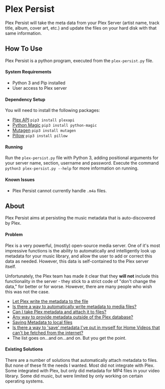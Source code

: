 # Plex Persist
Plex Persist will take the meta data from your Plex Server (artist name, track title, album, cover art, etc.) and update the files on your hard disk with that same information. 

## How To Use
Plex Persist is a python program, executed from the `plex-persist.py` file.

#### System Requirements
* Python 3 and Pip installed
* User access to Plex server

#### Dependency Setup
You will need to install the following packages:
* [Plex API](https://github.com/pkkid/python-plexapi) `pip3 install plexapi`
* [Python Magic](https://github.com/ahupp/python-magic) `pip3 install python-magic`
* [Mutagen](https://github.com/quodlibet/mutagen) `pip3 install mutagen`
* [Pillow](https://github.com/python-pillow/Pillow) `pip3 install pillow`

#### Running
Run the `plex-persist.py` file with Python 3, adding positional arguments for your server name, section, username and password. Execute the command `python3 plex-persist.py --help` for more information on running. 

#### Known Issues
* Plex Persist cannot currently handle `.m4a` files.

## About
Plex Persist aims at persisting the music metadata that is auto-discovered by Plex.

#### Problem
Plex is a very powerful, (mostly) open-source media server. One of it's most impressive functions is the ability to automatically and intelligently look up metadata for your music library, and allow the user to add or correct this data as needed. However, this data is self-contained to the Plex server itself. 

Unfortunately, the Plex team has made it clear that they **will not** include this functionality in the server - they stick to a strict code of "don't change the data," for better or for worse. However, there are many people who wish this was not the case. 
* [Let Plex write the metadata to the file](https://forums.plex.tv/t/let-plex-write-the-metadata-to-the-file/9845)
* [Is there a way to automatically write metadata to media files?](https://www.reddit.com/r/PleX/comments/69sfje/is_there_a_way_to_automatically_write_metadata_to/)
* [Can I take Plex metadata and attach it to files?](https://www.reddit.com/r/PleX/comments/2dc4qv/can_i_take_plex_metadata_and_attach_it_to_files/)
* [Any way to provide metadata outside of the Plex database?](https://www.reddit.com/r/PleX/comments/5ksyfh/any_way_to_provide_metadata_outside_of_the_plex/)
* [Saving Metadata to local files](https://www.reddit.com/r/PleX/comments/2yar8h/saving_metadata_to_local_files/)
* [Is there a way to 'save' metadata I've put in myself for Home Videos that can't be fetched from the internet?](https://www.reddit.com/r/PleX/comments/7z3aj6/is_there_a_way_to_save_metadata_ive_put_in_myself/)
* The list goes on...and on...and on. But you get the point.

#### Existing Solutions
There are a number of solutions that automatically attach metadata to files. But none of these fit the needs I wanted. Most did not integrate with Plex. Some integrated with Plex, but only did metadata for MP4 files in your video library. Some did music, but were limited by only working on certain operating systems.

